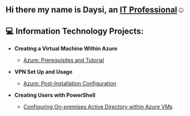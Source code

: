 ## Hi there my name is Daysi, an <a href="https://linkedin.com/in/DaysiRetana">IT Professional</a>☺</h1>

<h2> 💻 Information Technology Projects:</h2>

- <b>Creating a Virtual Machine Within Azure</b>
  - [Azure: Prerequisites and Tutorial](https://github.com/daysiret/osticket-prereqs)

- <b>VPN Set Up and Usage</b>
  - [Azure: Post-Installation Configuration](https://github.com/daysiret/post-install-config)
 
- <b>Creating Users with PowerShell</b>
  - [Configuring On-premises Active Directory within Azure VMs](https://github.com/daysiret/configure-ad)



